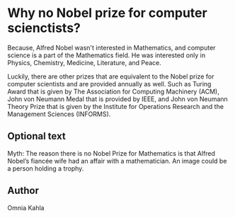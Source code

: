 <!-- BEGIN TITLE -->
# Why no Nobel prize for computer scienctists?
<!-- END TITLE -->

<!-- BEGIN BODY -->
Because, Alfred Nobel wasn't interested in Mathematics, and computer science is a part of the Mathematics field. He was interested only in Physics, Chemistry, Medicine, Literature, and Peace.

Luckily, there are other prizes that are equivalent to the Nobel prize for computer scientists and are provided annually as well. Such as Turing Award that is given by The Association for Computing Machinery (ACM), John von Neumann Medal that is provided by IEEE, and John von Neumann Theory Prize that is given by the Institute for Operations Research and the Management Sciences (INFORMS).
<!-- END BODY -->





## Optional text
<!-- BEGIN OPTIONAL -->
Myth: The reason there is no Nobel Prize for Mathematics is that Alfred Nobel’s fiancée wife had an affair with a mathematician.
An image could be a person holding a trophy.
<!-- END OPTIONAL -->



## Author
<!-- BEGIN AUTHOR -->
Omnia Kahla
<!-- END AUTHOR -->
